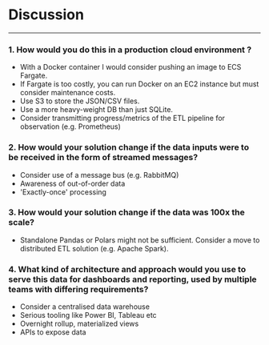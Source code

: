 # Discussion

---

### 1. How would you do this in a production cloud environment ?
- With a Docker container I would consider pushing an image to ECS Fargate.
- If Fargate is too costly, you can run Docker on an EC2 instance but must consider maintenance costs.
- Use S3 to store the JSON/CSV files.
- Use a more heavy-weight DB than just SQLite.
- Consider transmitting progress/metrics of the ETL pipeline for observation (e.g. Prometheus) 

### 2. How would your solution change if the data inputs were to be received in the form of streamed messages?
- Consider use of a message bus (e.g. RabbitMQ)
- Awareness of out-of-order data
- 'Exactly-once' processing

### 3. How would your solution change if the data was 100x the scale?
- Standalone Pandas or Polars might not be sufficient.  Consider a move to distributed ETL solution (e.g. Apache Spark).

### 4. What kind of architecture and approach would you use to serve this data for dashboards and reporting, used by multiple teams with differing requirements?
- Consider a centralised data warehouse
- Serious tooling like Power BI, Tableau etc
- Overnight rollup, materialized views
- APIs to expose data